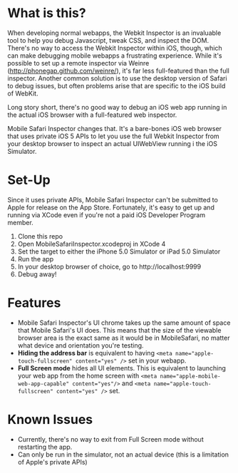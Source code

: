 # What is this? #


When developing normal webapps, the Webkit Inspector is an invaluable tool to help you debug Javascript, tweak CSS, and inspect the DOM. There's no way to access the Webkit Inspector within iOS, though, which can make debugging mobile webapps a frustrating experience. While it's possible to set up a remote inspector via Weinre (http://phonegap.github.com/weinre/), it's far less full-featured than the full inspector. Another common solution is to use the desktop version of Safari to debug issues, but often problems arise that are specific to the iOS build of WebKit. 

Long story short, there's no good way to debug an iOS web app running in the actual iOS browser with a full-featured web inspector.

Mobile Safari Inspector changes that. It's a bare-bones iOS web browser that uses private iOS 5 APIs to let you use the full Webkit Inspector from your desktop browser to inspect an actual UIWebView running i the iOS Simulator. 

# Set-Up #
Since it uses private APIs, Mobile Safari Inspector can't be submitted to Apple for release on the App Store. Fortunately, it's easy to get up and running via XCode even if you're not a paid iOS Developer Program member.

1. Clone this repo
2. Open MobileSafariInspector.xcodeproj in XCode 4
3. Set the target to either the iPhone 5.0 Simulator or iPad 5.0 Simulator
4. Run the app
5. In your desktop browser of choice, go to http://localhost:9999
6. Debug away!


# Features #

* Mobile Safari Inspector's UI chrome takes up the same amount of space that Mobile Safari's UI does. This means that the size of the viewable browser area is the exact same as it would be in MobileSafari, no matter what device and orientation you're testing.
* **Hiding the address bar** is equivalent to having ```<meta name="apple-touch-fullscreen" content="yes" />``` set in your webapp.
* **Full Screen mode** hides all UI elements. This is equivalent to launching your web app from the home screen with ```<meta name="apple-mobile-web-app-capable" content="yes"/>``` and ```<meta name="apple-touch-fullscreen" content="yes" />``` set. 

# Known Issues #
* Currently, there's no way to exit from Full Screen mode without restarting the app.
* Can only be run in the simulator, not an actual device (this is a limitation of Apple's private APIs)
